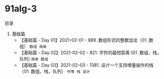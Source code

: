 # 91alg-3

目录
1. 基础篇
    - 【基础篇 - Day 01】2021-02-01 - 989. 数组形式的整数加法（01. 数组） `数组 简单`
    - 【基础篇 - Day 02】2021-02-02 - 821. 字符的最短距离 (01. 数组，栈，队列) `简单 数组`
    - 【基础篇 - Day 03】2021-02-03 - 1381. 设计一个支持增量操作的栈（01. 数组，栈，队列） `中等 栈 设计`
